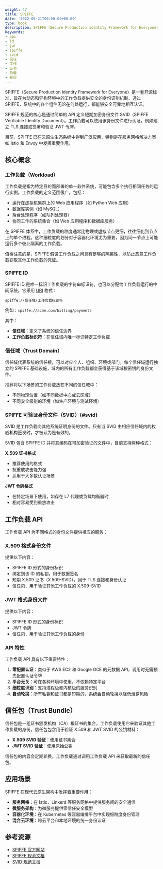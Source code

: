 ```yaml
---
weight: 47
title: SPIFFE
date: '2022-05-21T00:00:00+08:00'
type: book
description: SPIFFE（Secure Production Identity Framework for Everyone）是一套开源标准，用于在动态和异构环境中安全地进行身份识别。本文介绍了 SPIFFE 的核心概念，包括工作负载、SPIFFE ID、信任域、SVID 和工作负载 API 等，以及它们在云原生应用中的应用。
keywords:
- api
- id
- jwt
- spiffe
- svid
- 信任
- 工作
- 证书
- 负载
- 身份
---
```


SPIFFE（Secure Production Identity Framework for Everyone）是一套开源标准，旨在为动态和异构环境中的工作负载提供安全的身份识别机制。通过 SPIFFE，系统中的各个组件无论在何处运行，都能够安全可靠地相互认证。

SPIFFE 规范的核心是通过简单的 API 定义短期加密身份文件 SVID（SPIFFE Verifiable Identity Document）。工作负载可以使用该身份文件进行认证，例如建立 TLS 连接或签署和验证 JWT 令牌。

目前，SPIFFE 已在云原生生态系统中得到广泛应用，特别是在服务网格解决方案如 Istio 和 Envoy 中发挥重要作用。

## 核心概念

### 工作负载（Workload）

工作负载是指为特定目的而部署的单一软件系统，可能包含多个执行相同任务的运行实例。工作负载的定义范围很广，包括：

- 运行在虚拟机集群上的 Web 应用程序（如 Python Web 应用）
- 数据库实例（如 MySQL）
- 后台处理程序（如队列处理器）
- 协同工作的系统集合（如 Web 应用程序和数据库服务）

在 SPIFFE 体系中，工作负载的粒度通常比物理或虚拟节点更细，往往细化到节点上的单个进程。这种细粒度的划分对于容器化环境尤为重要，因为同一节点上可能运行多个彼此隔离的工作负载。

值得注意的是，SPIFFE 假设工作负载之间具有足够的隔离性，以防止恶意工作负载窃取其他工作负载的凭证。

### SPIFFE ID

SPIFFE ID 是唯一标识工作负载的字符串标识符，也可以分配给工作负载运行的中间系统。它采用 [URI](https://tools.ietf.org/html/rfc3986) 格式：

```
spiffe://信任域/工作负载标识符
```

例如：`spiffe://acme.com/billing/payments`

其中：

- **信任域**：定义了系统的信任边界
- **工作负载标识符**：在信任域内唯一标识特定工作负载

### 信任域（Trust Domain）

信任域代表系统的信任根，可以对应个人、组织、环境或部门。每个信任域运行独立的 SPIFFE 基础设施，域内的所有工作负载都会获得基于该域根密钥的身份文件。

推荐将以下场景的工作负载放在不同的信任域中：

- 不同物理位置（如不同数据中心或云区域）
- 不同安全级别的环境（如生产环境与测试环境）

### SPIFFE 可验证身份文件（SVID）{#svid}

SVID 是工作负载向其他系统证明身份的文件。只有当 SVID 由相应信任域内的权威机构签发时，才被认为是有效的。

SVID 包含 SPIFFE ID 并将其编码在可加密验证的文件中，目前支持两种格式：

**X.509 证书格式**

- 推荐使用的格式
- 抗重放攻击能力强
- 适用于大多数认证场景

**JWT 令牌格式**

- 在特定场景下使用，如存在 L7 代理或负载均衡器时
- 相对容易受到重放攻击

## 工作负载 API

工作负载 API 为不同格式的身份文件提供相应的服务：

### X.509 格式身份文件

提供以下内容：

- SPIFFE ID 形式的身份标识
- 绑定到该 ID 的私钥，用于数据签名
- 短期 X.509 证书（X.509-SVID），用于 TLS 连接和身份认证
- 信任包，用于验证其他工作负载的 X.509-SVID

### JWT 格式身份文件

提供以下内容：

- SPIFFE ID 形式的身份标识
- JWT 令牌
- 信任包，用于验证其他工作负载的身份

### API 特性

工作负载 API 具有以下重要特性：

1. **零配置认证**：类似于 AWS EC2 和 Google GCE 的元数据 API，调用时无需预先配置认证令牌
2. **平台无关**：可在各种环境中使用，不依赖特定平台
3. **细粒度识别**：支持进程级和内核级的服务识别
4. **自动轮换**：所有私钥和证书都是短期的，系统会自动轮换以降低泄露风险

## 信任包（Trust Bundle）

信任包是一组证书颁发机构（CA）根证书的集合，工作负载使用它来验证其他工作负载的身份。信任包包含用于验证 X.509 和 JWT SVID 的公钥材料：

- **X.509 SVID 验证**：使用证书集合
- **JWT SVID 验证**：使用原始公钥

信任包的内容会定期轮换，工作负载通过调用工作负载 API 来获取最新的信任包。

## 应用场景

SPIFFE 在现代云原生架构中发挥着重要作用：

- **服务网格**：在 Istio、Linkerd 等服务网格中提供服务间的安全通信
- **微服务架构**：为微服务提供零信任安全模型
- **容器化环境**：在 Kubernetes 等容器编排平台中实现细粒度身份管理
- **混合云环境**：跨云平台和本地环境的统一身份认证

## 参考资源

- [SPIFFE 官方网站](https://spiffe.io)
- [SPIFFE 规范文档](https://github.com/spiffe/spiffe/blob/main/standards/SPIFFE.md)
- [SVID 规范文档](https://github.com/spiffe/spiffe/blob/main/standards/X509-SVID.md)
